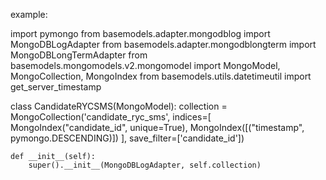 example:

import pymongo
from basemodels.adapter.mongodblog import MongoDBLogAdapter
from basemodels.adapter.mongodblongterm import MongoDBLongTermAdapter
from basemodels.mongomodels.v2.mongomodel import MongoModel, MongoCollection, MongoIndex
from basemodels.utils.datetimeutil import get_server_timestamp


class CandidateRYCSMS(MongoModel):
    collection = MongoCollection('candidate_ryc_sms', indices=[
        MongoIndex("candidate_id", unique=True),
        MongoIndex([("timestamp", pymongo.DESCENDING)])
    ], save_filter=['candidate_id'])

    def __init__(self):
        super().__init__(MongoDBLogAdapter, self.collection)


